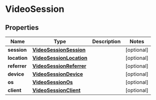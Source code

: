 
# VideoSession

## Properties

Name | Type | Description | Notes
------------ | ------------- | ------------- | -------------
**session** | [**VideoSessionSession**](VideoSessionSession.md) |  |  [optional]
**location** | [**VideoSessionLocation**](VideoSessionLocation.md) |  |  [optional]
**referrer** | [**VideoSessionReferrer**](VideoSessionReferrer.md) |  |  [optional]
**device** | [**VideoSessionDevice**](VideoSessionDevice.md) |  |  [optional]
**os** | [**VideoSessionOs**](VideoSessionOs.md) |  |  [optional]
**client** | [**VideoSessionClient**](VideoSessionClient.md) |  |  [optional]


